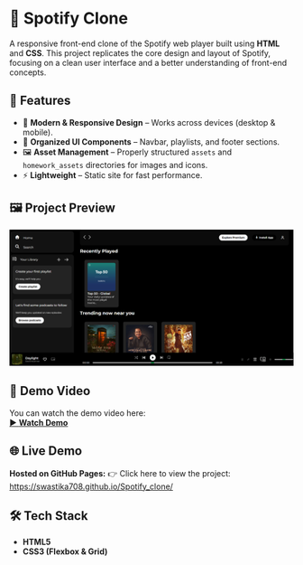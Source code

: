 # 🎵 Spotify Clone
A responsive front-end clone of the Spotify web player built using **HTML** and **CSS**. This project replicates the core design and layout of Spotify, focusing on a clean user interface and a better understanding of front-end concepts.

## 🚀 Features
- 🎨 **Modern & Responsive Design** – Works across devices (desktop & mobile).  
- 📂 **Organized UI Components** – Navbar, playlists, and footer sections.  
- 🖼️ **Asset Management** – Properly structured `assets` and `homework_assets` directories for images and icons.  
- ⚡ **Lightweight** – Static site for fast performance.

## 🖼️ Project Preview
![Preview Screenshot](./assests/preview.png)

## 🎥 Demo Video
You can watch the demo video here:  
[▶ **Watch Demo**](./assests/demo.mp4)

## 🌐 Live Demo
**Hosted on GitHub Pages:**
👉 Click here to view the project: https://swastika708.github.io/Spotify_clone/ 

## 🛠️ Tech Stack
- **HTML5**
- **CSS3 (Flexbox & Grid)**
